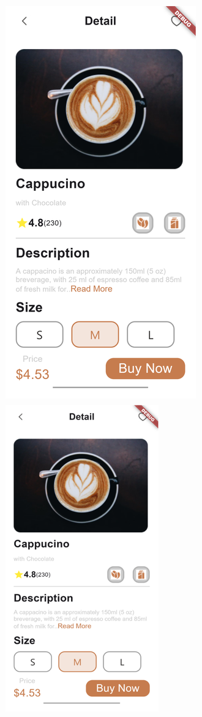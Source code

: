 ![Example Image](cappacino.png)

<img src="cappacino.png" alt="Example Image" width="400" height="800">

